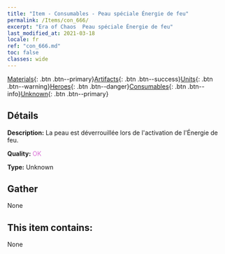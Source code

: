```yaml
---
title: "Item - Consumables - Peau spéciale Énergie de feu"
permalink: /Items/con_666/
excerpt: "Era of Chaos  Peau spéciale Énergie de feu"
last_modified_at: 2021-03-18
locale: fr
ref: "con_666.md"
toc: false
classes: wide
---
```

 [Materials](/fr/Items/){: .btn .btn--primary}[Artifacts](/fr/Items/Artifacts/){: .btn .btn--success}[Units](/fr/Items/Units/){: .btn .btn--warning}[Heroes](/fr/Items/Heroes/){: .btn .btn--danger}[Consumables](/fr/Items/Consumables/){: .btn .btn--info}[Unknown](/fr/Items/Unknown/){: .btn .btn--primary}

## Détails
 **Description:** La peau est déverrouillée lors de l'activation de l'Énergie de feu.

 **Quality:** <span style="color: #DA70D6">OK</span>

 **Type:** Unknown

## Gather

  None

## This item contains:

  None

